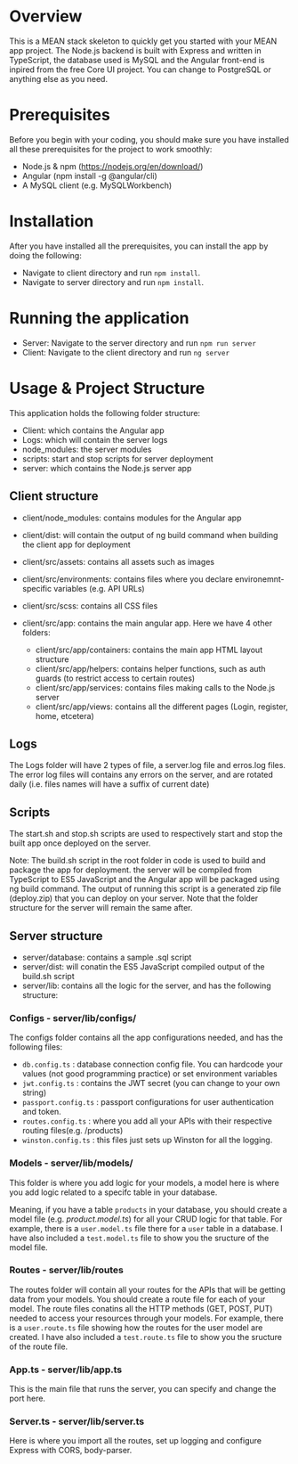 # Overview

This is a MEAN stack skeleton to quickly get you started with your MEAN app project. The Node.js backend is built with Express and written in TypeScript, the database used is MySQL and the Angular front-end is inpired from the free Core UI project. You can change to PostgreSQL or anything else as you need.

# Prerequisites

Before you begin with your coding, you should make sure you have installed all these prerequisites for the project to work smoothly:

- Node.js & npm (https://nodejs.org/en/download/)
- Angular (npm install -g @angular/cli)
- A MySQL client (e.g. MySQLWorkbench)

# Installation

After you have installed all the prerequisites, you can install the app by doing the following:

- Navigate to client directory and run `npm install`.
- Navigate to server directory and run `npm install`.

# Running the application

- Server: Navigate to the server directory and run `npm run server`
- Client: Navigate to the client directory and run `ng server`

# Usage & Project Structure

This application holds the following folder structure:

- Client: which contains the Angular app
- Logs: which will contain the server logs
- node_modules: the server modules
- scripts: start and stop scripts for server deployment
- server: which contains the Node.js server app

## Client structure

- client/node_modules: contains modules for the Angular app
- client/dist: will contain the output of ng build command when building the client app for deployment
- client/src/assets: contains all assets such as images
- client/src/environments: contains files where you declare environemnt-specific variables (e.g. API URLs)
- client/src/scss: contains all CSS files
- client/src/app: contains the main angular app. Here we have 4 other folders:

    * client/src/app/containers: contains the main app HTML layout structure
    * client/src/app/helpers: contains helper functions, such as auth guards (to restrict access to certain routes)
    * client/src/app/services: contains files making calls to the Node.js server
    * client/src/app/views: contains all the different pages (Login, register, home, etcetera)

## Logs

The Logs folder will have 2 types of file, a server.log file and erros.log files. The error log files will contains any errors on the server, and are rotated daily (i.e. files names will have a suffix of current date)

## Scripts

The start.sh and stop.sh scripts are used to respectively start and stop the built app once deployed on the server.

Note: The build.sh script in the root folder in code is used to build and package the app for deployment. the server will be compiled from TypeScript to ES5 JavaScript and the Angular app will be packaged using ng build command. The output of running this script is a generated zip file (deploy.zip) that you can deploy on your server. Note that the folder structure for the server will remain the same after.

## Server structure

- server/database: contains a sample .sql script
- server/dist: will conatin the ES5 JavaScript compiled output of the build.sh script
- server/lib: contains all the logic for the server, and has the following structure:

### Configs - server/lib/configs/

The configs folder contains all the app configurations needed, and has the following files:

- `db.config.ts` : database connection config file. You can hardcode your values (not good programming practice) or set environment variables
- `jwt.config.ts` : contains the JWT secret (you can change to your own string)
- `passport.config.ts` : passport configurations for user authentication and token.
- `routes.config.ts` : where you add all your APIs with their respective routing files(e.g. /products)
- `winston.config.ts` : this files just sets up Winston for all the logging.

### Models - server/lib/models/

This folder is where you add logic for your models, a model here is where you add logic related to a specifc table in your database.

Meaning, if you have a table `products` in your database, you should create a model file (e.g. *product.model.ts*) for all your CRUD logic for that table. For example, there is a `user.model.ts` file there for a `user` table in a database. I have also included a `test.model.ts` file to show you the sructure of the model file.

### Routes - server/lib/routes

The routes folder will contain all your routes for the APIs that will be getting data from your models. You should create a route file for each of your model. The route files conatins all the HTTP methods (GET, POST, PUT) needed to access your resources through your models.
For example, there is a `user.route.ts` file showing how the routes for the user model are created.
I have also included a `test.route.ts` file to show you the sructure of the route file.

### App.ts - server/lib/app.ts

This is the main file that runs the server, you can specify and change the port here.

### Server.ts - server/lib/server.ts

Here is where you import all the routes, set up logging and configure Express with CORS, body-parser.
